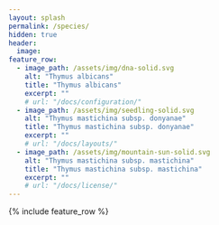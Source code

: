 ```yaml
---
layout: splash
permalink: /species/
hidden: true
header:
  image: 
feature_row:
  - image_path: /assets/img/dna-solid.svg
    alt: "Thymus albicans"
    title: "Thymus albicans"
    excerpt: ""
    # url: "/docs/configuration/"
  - image_path: /assets/img/seedling-solid.svg
    alt: "Thymus mastichina subsp. donyanae"
    title: "Thymus mastichina subsp. donyanae"
    excerpt: ""
    # url: "/docs/layouts/"
  - image_path: /assets/img/mountain-sun-solid.svg
    alt: "Thymus mastichina subsp. mastichina"
    title: "Thymus mastichina subsp. mastichina"
    excerpt: ""
    # url: "/docs/license/"
---
```


{% include feature_row %}